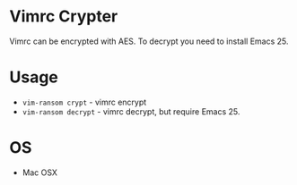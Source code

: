 # Vimrc Crypter

Vimrc can be encrypted with AES.
To decrypt you need to install Emacs 25.

# Usage

* `vim-ransom crypt` - vimrc encrypt
* `vim-ransom decrypt` - vimrc decrypt, but require Emacs 25.

# OS

* Mac OSX

